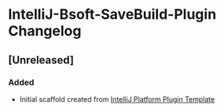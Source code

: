 <!-- Keep a Changelog guide -> https://keepachangelog.com -->

# IntelliJ-Bsoft-SaveBuild-Plugin Changelog

## [Unreleased]
### Added
- Initial scaffold created from [IntelliJ Platform Plugin Template](https://github.com/JetBrains/intellij-platform-plugin-template)
